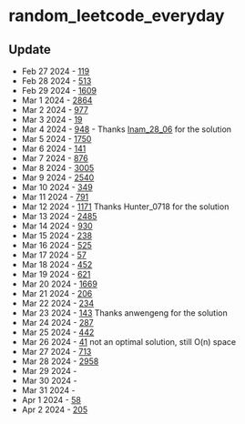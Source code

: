 # random_leetcode_everyday

## Update 
- Feb 27 2024 - [119](https://leetcode.com/problems/pascals-triangle-ii/description)
- Feb 28 2024 - [513](https://leetcode.com/problems/find-bottom-left-tree-value/description)
- Feb 29 2024 - [1609](https://leetcode.com/problems/even-odd-tree/description)
- Mar 1 2024 - [2864](https://leetcode.com/problems/maximum-odd-binary-number/description)
- Mar 2 2024 - [977](https://leetcode.com/problems/squares-of-a-sorted-array/description)
- Mar 3 2024 - [19](https://leetcode.com/problems/remove-nth-node-from-end-of-list/description)
- Mar 4 2024 - [948](https://leetcode.com/problems/bag-of-tokens/description) - Thanks [Inam_28_06](https://leetcode.com/Inam_28_06/) for the solution
 - Mar 5 2024 - [1750](https://leetcode.com/problems/minimum-length-of-string-after-deleting-similar-ends/description)
 - Mar 6 2024 - [141](https://leetcode.com/problems/linked-list-cycle/description)
 - Mar 7 2024 - [876](https://leetcode.com/problems/middle-of-the-linked-list/description)
 - Mar 8 2024 - [3005](https://leetcode.com/problems/count-elements-with-maximum-frequency/description)
 - Mar 9 2024 - [2540](https://leetcode.com/problems/minimum-common-value/description)
 - Mar 10 2024 - [349](https://leetcode.com/problems/intersection-of-two-arrays/description)
 - Mar 11 2024 - [791](https://leetcode.com/problems/custom-sort-string/description)
 - Mar 12 2024 - [1171](https://leetcode.com/problems/remove-zero-sum-consecutive-nodes-from-linked-list/description) Thanks Hunter_0718 for the solution
 - Mar 13 2024 - [2485](https://leetcode.com/problems/find-the-pivot-integer/description)
 - Mar 14 2024 - [930](https://leetcode.com/problems/binary-subarrays-with-sum/description)
 - Mar 15 2024 - [238](https://leetcode.com/problems/product-of-array-except-self/description)
 - Mar 16 2024 - [525](https://leetcode.com/problems/contiguous-array/description)
 - Mar 17 2024 - [57](https://leetcode.com/problems/insert-interval/description)
 - Mar 18 2024 - [452](https://leetcode.com/problems/minimum-number-of-arrows-to-burst-balloons/description)
 - Mar 19 2024 - [621](https://leetcode.com/problems/task-scheduler/description)
 - Mar 20 2024 - [1669](https://leetcode.com/problems/merge-in-between-linked-lists/description)
 - Mar 21 2024 - [206](https://leetcode.com/problems/reverse-linked-list/description)
 - Mar 22 2024 - [234](https://leetcode.com/problems/palindrome-linked-list/description)
 - Mar 23 2024 - [143](https://leetcode.com/problems/reorder-list/description) Thanks anwengeng for the solution
 - Mar 24 2024 - [287](https://leetcode.com/problems/find-the-duplicate-number/description)
 - Mar 25 2024 - [442](https://leetcode.com/problems/find-all-duplicates-in-an-array/description)
 - Mar 26 2024 - [41](https://leetcode.com/problems/first-missing-positive) not an optimal solution, still O(n) space
 - Mar 27 2024 - [713](https://leetcode.com/problems/subarray-product-less-than-k)
 - Mar 28 2024 - [2958](https://leetcode.com/problems/length-of-longest-subarray-with-at-most-k-frequency/description)
 - Mar 29 2024 - []()
 - Mar 30 2024 - []()
 - Mar 31 2024 - []()
 - Apr 1 2024 - [58](https://leetcode.com/problems/length-of-last-word/description)
 - Apr 2 2024 - [205](https://leetcode.com/problems/isomorphic-strings/description)
